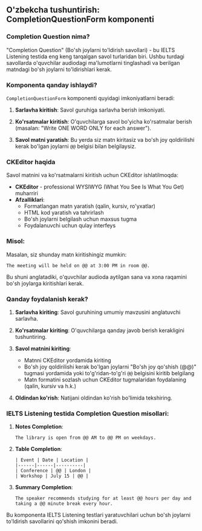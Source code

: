 ## O'zbekcha tushuntirish: CompletionQuestionForm komponenti

### Completion Question nima?

"Completion Question" (Bo'sh joylarni to'ldirish savollari) - bu IELTS Listening testida eng keng tarqalgan savol turlaridan biri. Ushbu turdagi savollarda o'quvchilar audiodagi ma'lumotlarni tinglashadi va berilgan matndagi bo'sh joylarni to'ldirishlari kerak.

### Komponenta qanday ishlaydi?

`CompletionQuestionForm` komponenti quyidagi imkoniyatlarni beradi:

1. **Sarlavha kiritish**: Savol guruhiga sarlavha berish imkoniyati.

2. **Ko'rsatmalar kiritish**: O'quvchilarga savol bo'yicha ko'rsatmalar berish (masalan: "Write ONE WORD ONLY for each answer").

3. **Savol matni yaratish**: Bu yerda siz matn kiritasiz va bo'sh joy qoldirilishi kerak bo'lgan joylarni `@@` belgisi bilan belgilaysiz.

### CKEditor haqida

Savol matnini va ko'rsatmalarni kiritish uchun CKEditor ishlatilmoqda:

- **CKEditor** - professional WYSIWYG (What You See Is What You Get) muharriri
- **Afzalliklari**:
  - Formatlangan matn yaratish (qalin, kursiv, ro'yxatlar)
  - HTML kod yaratish va tahrirlash
  - Bo'sh joylarni belgilash uchun maxsus tugma
  - Foydalanuvchi uchun qulay interfeys

### Misol:

Masalan, siz shunday matn kiritishingiz mumkin:

```
The meeting will be held on @@ at 3:00 PM in room @@.
```

Bu shuni anglatadiki, o'quvchilar audioda aytilgan sana va xona raqamini bo'sh joylarga kiritishlari kerak.

### Qanday foydalanish kerak?

1. **Sarlavha kiriting**: Savol guruhining umumiy mavzusini anglatuvchi sarlavha.

2. **Ko'rsatmalar kiriting**: O'quvchilarga qanday javob berish kerakligini tushuntiring.

3. **Savol matnini kiriting**: 
   - Matnni CKEditor yordamida kiriting
   - Bo'sh joy qoldirilishi kerak bo'lgan joylarni "Bo'sh joy qo'shish (@@)" tugmasi yordamida yoki to'g'ridan-to'g'ri `@@` belgisini kiritib belgilang
   - Matn formatini sozlash uchun CKEditor tugmalaridan foydalaning (qalin, kursiv va h.k.)

4. **Oldindan ko'rish**: Natijani oldindan ko'rish bo'limida tekshiring.

### IELTS Listening testida Completion Question misollari:

1. **Notes Completion**:
   ```
   The library is open from @@ AM to @@ PM on weekdays.
   ```

2. **Table Completion**:
   ```
   | Event | Date | Location |
   |------|------|----------|
   | Conference | @@ | London |
   | Workshop | July 15 | @@ |
   ```

3. **Summary Completion**:
   ```
   The speaker recommends studying for at least @@ hours per day and taking a @@ minute break every hour.
   ```

Bu komponenta IELTS Listening testlari yaratuvchilari uchun bo'sh joylarni to'ldirish savollarini qo'shish imkonini beradi.